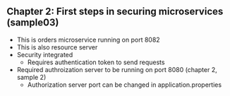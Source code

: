 ## Chapter 2: First steps in securing microservices (sample03)

- This is orders microservice running on port 8082
- This is also resource server
- Security integrated
  - Requires authentication token to send requests
- Required authroization server to be running on port 8080 (chapter 2, sample 2)
  - Authorization server port can be changed in application.properties

